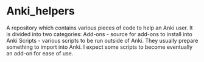 # Anki_helpers
A repository which contains various pieces of code to help an Anki user.
It is divided into two categories:
Add-ons - source for add-ons to install into Anki
Scripts - various scripts to be run outside of Anki. They usually prepare something to import into Anki.
	  I expect some scripts to become eventually an add-on for ease of use.
